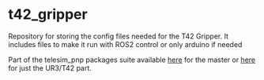 # t42_gripper

Repository for storing the config files needed for the T42 Gripper. It includes files to make it run with ROS2 control or only arduino if needed

Part of the telesim_pnp packages suite available [here](https://github.com/cvas-ug/telesim_pnp) for the master or [here](https://github.com/09ubberboy90/telesim_pnp_ur.git) for just the UR3/T42 part.
